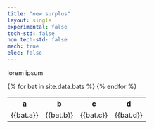 ```yaml
---
title: "new surplus"
layout: single
experimental: false
tech-std: false
non tech-std: false
mech: true
elec: false
---
```


lorem ipsum
<table>
  <tr>
    <th> a </th>
    <th> b </th>
    <th> c </th>
    <th> d </th>
  </tr>
  {% for bat in site.data.bats %}
  <tr>
    <td> {{bat.a}} </td>
    <td> {{bat.b}} </td>
    <td> {{bat.c}} </td>
    <td> {{bat.d}} </td>
  </tr>
  {% endfor %}
</table>
